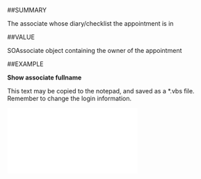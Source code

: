 
##SUMMARY


The associate whose diary/checklist the appointment is in



##VALUE

SOAssociate object containing the owner of the appointment


##EXAMPLE

**Show associate fullname**

This text may be copied to the notepad, and saved as a *.vbs file. Remember to change the login information.

![](..\..\Examples\vbs\SOAppointment.Example.vbs.txt)


